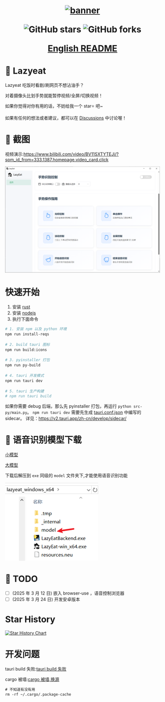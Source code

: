 <h1 align="center">
  <a href="https://github.com/maplelost/lazy-eat/releases">
    <img src="https://github.com/maplelost/lazy-eat/blob/master/public/lazyeat.png?raw=true" width="150" height="150" alt="banner" /><br>
  </a>
<div align="center">

![GitHub stars](https://img.shields.io/github/stars/maplelost/lazyeat)
![GitHub forks](https://img.shields.io/github/forks/maplelost/lazyeat?style=flat)

[English README](README_EN.md)

</div>
</h1>

# 🍕 Lazyeat

Lazyeat 吃饭时看剧/刷网页不想沾油手？

对着摄像头比划手势就能暂停视频/全屏/切换视频！

如果你觉得对你有用的话，不妨给我一个 star⭐ 吧~

如果有任何的想法或者建议，都可以在 [Discussions](https://github.com/maplelost/lazyeat/discussions) 中讨论喔！

# 🌠 截图

视频演示:https://www.bilibili.com/video/BV11SXTYTEJi/?spm_id_from=333.1387.homepage.video_card.click

![img.png](.readme/img.png)

# 快速开始

1. 安装 [rust](https://www.rust-lang.org/zh-CN/tools/install)
2. 安装 [nodejs](https://nodejs.org/zh-cn/)
3. 执行下面命令

```bash
# 1. 安装 npm 以及 python 环境
npm run install-reqs

# 2. build tauri 图标
npm run build:icons

# 3. pyinstaller 打包
npm run py-build

# 4. tauri 开发模式
npm run tauri dev

# 5. tauri 生产构建
# npm run tauri build
```

如果你需要 debug 后端，那么先 pyinstaller 打包，再运行 `python src-py/main.py`。
`npm run tauri dev` 需要先生成 [tauri.conf.json](src-tauri/tauri.conf.json) 中编写的 sidecar。
详见：https://v2.tauri.app/zh-cn/develop/sidecar/

# 📢 语音识别模型下载

[小模型](https://alphacephei.com/vosk/models/vosk-model-small-cn-0.22.zip)

[大模型](https://alphacephei.com/vosk/models/vosk-model-cn-0.22.zip)

下载后解压到 `exe` 同级的 `model` 文件夹下,才能使用语音识别功能

![img.png](.readme/img_model_example.png)

# 📝 TODO

- [ ] (2025 年 3 月 12 日) 嵌入 browser-use ，语音控制浏览器
- [ ] (2025 年 3 月 24 日) 开发安卓版本

[//]: # "# 📚 References"

# Star History

[![Star History Chart](https://api.star-history.com/svg?repos=maplelost/lazyeat&type=Date)](https://www.star-history.com/#maplelost/lazyeat&Date)

# 开发问题

tauri build 失败:[tauri build 失败](https://github.com/tauri-apps/tauri/issues/7338)

cargo 被墙:[cargo 被墙,换源](https://www.chenreal.com/post/599)

```
# 不知道有没有用
rm -rf ~/.cargo/.package-cache
```
